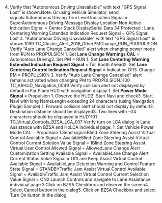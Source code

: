 4. Verify that "Autonomous Driving Unavailable" with text "GPS Signal Lost" is shown.Note: Or using Vehicle Simulator, send signals:Autonomous Driving Trim Level Indication Signal = SuperAutonomous Driving Message Display Location Non Active Indication Signal = Center Stack DisplaySerial Data 34 Protected : Lane Centering Warning Extended Indication Request Signal = GPS Signal Lost 4. "Autonomous Driving Unavailable" with text "GPS Signal Lost" is shown.1099 TC_Cluster_Alert_2018_OtherPMChange_RUN_PROPULSION Verify "Auto Lane Change Cancelled" alert when changing power mode from RUN to PROPULSION 1. Set **Lane Change Warnings CAL** = Autonomous Driving2. Set PM = RUN 1. Set **Lane Centering Warning Extended Indication Request Signal** = Toll Booth Ahead2. Set **Lane Centering Control Indication Request Signal** = Indication Off3. Change PM = PROPULSION 3. Verify "Auto Lane Change Cancelled" alert remains activated when changing PM to PROPULSION.1100 TC_ARHUD_Navigation_0049 Verify collision alert not displayed by default in Far Plane HUD with navigation display 1. Set **Power Mode Signal** = Propulsion 1. Observe the HUD2. Start Navi and check3. Start Navi with long NameLength exceeding 24 characters (using Navigation Plugin Sample) 1. Forward collision alert should not display by default2. Destination distance should be displayed3. Two lines with ~24 characters should be displayed in HUD1101 TC_Virtual_Controls_BZSA_LCA_007 Verify turn on LCA dialog in Lane Assistance with BZSA and HoLCA individual page. 1. Set Vehicle Power Mode CAL = Propulsion 1.Send signal:Blind Zone Steering Assist Virtual Control Available Signal = AvailableBlind Zone Steering Assist Virtual Control Current Solution Value Signal = 1Blind Zone Steering Assist Virtual User Control Allowed Signal = AllowedLane Change Alert Customization Setting Available Signal = AvailableLane Change Alert Current Status Value Signal = OffLane Keep Assist Virtual Control Available Signal = AvailableLane Detection Warning and Control Feature State Signal = STANDBYTraffic Jam Assist Virtual Control Available Signal = AvailableTraffic Jam Assist Virtual Control Current Selection Value Signal = ON2.Launch Controls and navigate to Lane Assistance individual page.3.Click on BZSA Checkbox and observe the screen4. Select Cancel button in the dialog5. Click on BZSA Checkbox and select Turn On button in the dialog